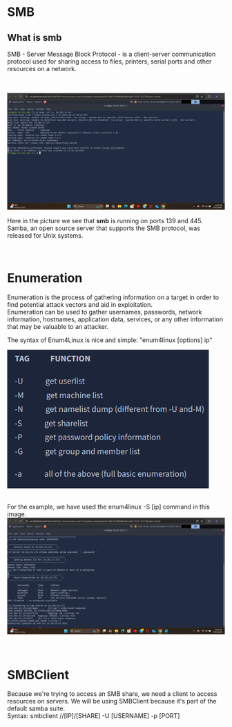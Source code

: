 # SMB

## What is smb

SMB - Server Message Block Protocol - is a client-server communication protocol used for sharing access to files, printers, serial ports and other resources on a network.<br><br><br>

![](https://github.com/Andreas512514/Network-Services/blob/main/Screenshot%202025-10-13%20233219.png)

Here in the picture we see that **smb** is running on ports 139 and 445.<br>
Samba, an open source server that supports the SMB protocol, was released for Unix systems.<br><br><br>


# Enumeration

Enumeration is the process of gathering information on a target in order to find potential attack vectors and aid in exploitation.<br>
Enumeration can be used to gather usernames, passwords, network information, hostnames, application data, services, or any other information that may be valuable to an attacker.

The syntax of Enum4Linux is nice and simple: "enum4linux [options] ip"

 ![enum4linux TAG picture](https://github.com/Andreas512514/Network-Services/blob/main/Screenshot%202025-10-13%20234504.png)<br><br>

For the example, we have used the enum4linux -S [ip] command in this image.
![enum4linux -S [ip] picture](https://github.com/Andreas512514/Network-Services/blob/main/Screenshot%202025-10-13%20235524.png)<br><br><br>


# SMBClient
Because we're trying to access an SMB share, we need a client to access resources on servers. We will be using SMBClient because it's part of the default samba suite.<br>
Syntax: smbclient //[IP]/[SHARE] -U [USERNAME] -p [PORT]
                                                                                                                                                     
